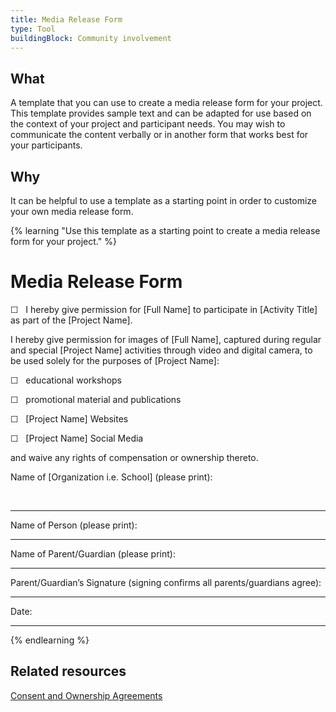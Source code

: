 ```yaml
---
title: Media Release Form
type: Tool
buildingBlock: Community involvement
---
```

## What

A template that you can use to create a media release form for your project. This template provides sample text and can be adapted for use based on the context of your project and participant needs. You may wish to communicate the content verbally or in another form that works best for your participants.

## Why

It can be helpful to use a template as a starting point in order to customize your own media release form.

{% learning "Use this template as a starting point to create a media release form for your project." %}
# Media Release Form

☐   I hereby give permission for \[Full Name] to participate in \[Activity Title] as part of the \[Project Name].

I hereby give permission for images of \[Full Name], captured during regular and special \[Project Name] activities through video and digital camera, to be used solely for the purposes of \[Project Name]:

☐   educational workshops

☐   promotional material and publications

☐   \[Project Name] Websites

☐   \[Project Name] Social Media

and waive any rights of compensation or ownership thereto.

[](<>)Name of \[Organization i.e. School] (please print):

                                    

- - -

Name of Person (please print):



- - -

Name of Parent/Guardian (please print):



- - -

Parent/Guardian’s Signature (signing confirms all parents/guardians agree):



- - -

Date: 



- - -
{% endlearning %}

## Related resources

[Consent and Ownership Agreements](/resources/Consent-and-Ownership-Agreements/)